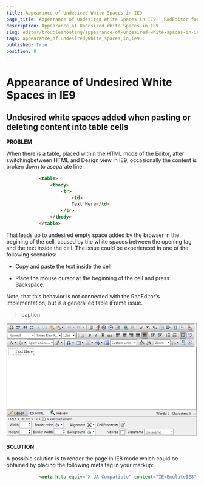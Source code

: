 ```yaml
---
title: Appearance of Undesired White Spaces in IE9
page_title: Appearance of Undesired White Spaces in IE9 | RadEditor for ASP.NET AJAX Documentation
description: Appearance of Undesired White Spaces in IE9
slug: editor/troubleshooting/appearance-of-undesired-white-spaces-in-ie9
tags: appearance,of,undesired,white,spaces,in,ie9
published: True
position: 8
---
```


# Appearance of Undesired White Spaces in IE9



## Undesired white spaces added when pasting or deleting content into table cells

**PROBLEM**

When there is a table, placed within the HTML mode of the Editor, after switchingbetween HTML and Design view in IE9, occasionally the content is broken down to aseparate line:

````HTML
			<table>
				<tbody>
					<tr>
						<td>
						Text Here</td>
					</tr>
				</tbody>
			</table>
````



That leads up to undesired empty space added by the browser in the begining of the cell,	caused by the white spaces between the opening <td> tag and the text inside the cell.	The issue could be experienced in one of the following scenarios:

* Copy and paste the text inside the cell.

* Place the mouse cursor at the beginning of the cell and press Backspace.

Note, that this behavior is not connected with the RadEditor's implementation, but is	a general editable iFrame issue.
>caption 

![editor-paste-text-within-cells-1](images/editor-paste-text-within-cells-1.png)

**SOLUTION**

A possible solution is to render the page in IE8 mode which could be obtained by placing	the following meta tag in your markup:

````HTML
			<meta http-equiv="X-UA-Compatible" content="IE=EmulateIE8" />
````


